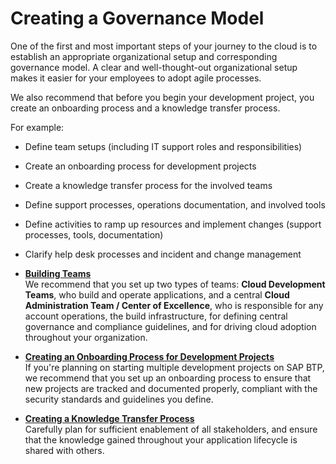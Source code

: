 <!-- loiobf0ce2ce607c4ce0922ade5854827a3e -->

# Creating a Governance Model

One of the first and most important steps of your journey to the cloud is to establish an appropriate organizational setup and corresponding governance model. A clear and well-thought-out organizational setup makes it easier for your employees to adopt agile processes.

We also recommend that before you begin your development project, you create an onboarding process and a knowledge transfer process.

For example:

-   Define team setups \(including IT support roles and responsibilities\)

-   Create an onboarding process for development projects

-   Create a knowledge transfer process for the involved teams

-   Define support processes, operations documentation, and involved tools

-   Define activities to ramp up resources and implement changes \(support processes, tools, documentation\)

-   Clarify help desk processes and incident and change management


-   **[Building Teams](Building_Teams_fdeddf2.md#loiofdeddf22a6964d86a199b9eb11c7075e)**  
We recommend that you set up two types of teams: **Cloud Development Teams**, who build and operate applications, and a central **Cloud Administration Team / Center of Excellence**, who is responsible for any account operations, the build infrastructure, for defining central governance and compliance guidelines, and for driving cloud adoption throughout your organization.
-   **[Creating an Onboarding Process for Development Projects](Creating_an_Onboarding_Process_for_Development_Projects_4bd29a8.md)**  
If you're planning on starting multiple development projects on SAP BTP, we recommend that you set up an onboarding process to ensure that new projects are tracked and documented properly, compliant with the security standards and guidelines you define.
-   **[Creating a Knowledge Transfer Process](Creating_a_Knowledge_Transfer_Process_630c14c.md)**  
Carefully plan for sufficient enablement of all stakeholders, and ensure that the knowledge gained throughout your application lifecycle is shared with others.


